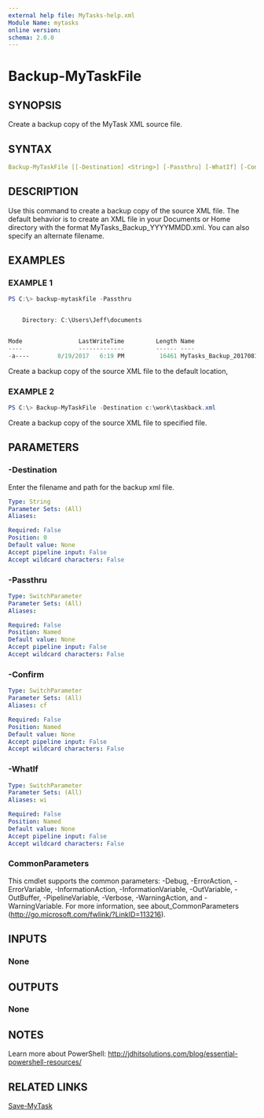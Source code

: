 ```yaml
---
external help file: MyTasks-help.xml
Module Name: mytasks
online version:
schema: 2.0.0
---
```


# Backup-MyTaskFile

## SYNOPSIS

Create a backup copy of the MyTask XML source file.

## SYNTAX

```yaml
Backup-MyTaskFile [[-Destination] <String>] [-Passthru] [-WhatIf] [-Confirm] [<CommonParameters>]
```

## DESCRIPTION

Use this command to create a backup copy of the source XML file. The default behavior is to create an XML file in your Documents or Home directory with the format MyTasks_Backup_YYYYMMDD.xml. You can also specify an alternate filename.

## EXAMPLES

### EXAMPLE 1

```powershell
PS C:\> backup-mytaskfile -Passthru


    Directory: C:\Users\Jeff\documents


Mode                LastWriteTime         Length Name
----                -------------         ------ ----
-a----        8/19/2017   6:19 PM          16461 MyTasks_Backup_20170819.xml
```

Create a backup copy of the source XML file to the default location,

### EXAMPLE 2

```powershell
PS C:\> Backup-MyTaskFile -Destination c:\work\taskback.xml
```

Create a backup copy of the source XML file to specified file.

## PARAMETERS

### -Destination

Enter the filename and path for the backup xml file.

```yaml
Type: String
Parameter Sets: (All)
Aliases:

Required: False
Position: 0
Default value: None
Accept pipeline input: False
Accept wildcard characters: False
```

### -Passthru

```yaml
Type: SwitchParameter
Parameter Sets: (All)
Aliases:

Required: False
Position: Named
Default value: None
Accept pipeline input: False
Accept wildcard characters: False
```

### -Confirm

```yaml
Type: SwitchParameter
Parameter Sets: (All)
Aliases: cf

Required: False
Position: Named
Default value: None
Accept pipeline input: False
Accept wildcard characters: False
```

### -WhatIf

```yaml
Type: SwitchParameter
Parameter Sets: (All)
Aliases: wi

Required: False
Position: Named
Default value: None
Accept pipeline input: False
Accept wildcard characters: False
```

### CommonParameters

This cmdlet supports the common parameters: -Debug, -ErrorAction, -ErrorVariable, -InformationAction, -InformationVariable, -OutVariable, -OutBuffer, -PipelineVariable, -Verbose, -WarningAction, and -WarningVariable. For more information, see about_CommonParameters (http://go.microsoft.com/fwlink/?LinkID=113216).

## INPUTS

### None

## OUTPUTS

### None

## NOTES

Learn more about PowerShell: http://jdhitsolutions.com/blog/essential-powershell-resources/

## RELATED LINKS

[Save-MyTask]()
